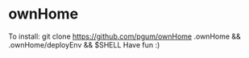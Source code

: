 # ownHome
To install:
git clone https://github.com/pgum/ownHome .ownHome && .ownHome/deployEnv && $SHELL
Have fun :)
